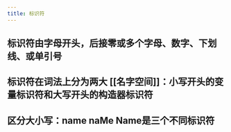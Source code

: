 ```yaml
---
title: 标识符
---
```


## 标识符由字母开头，后接零或多个字母、数字、下划线、或单引号

## 标识符在词法上分为两大 [[名字空间]]：小写开头的变量标识符和大写开头的构造器标识符
## 区分大小写：name naMe Name是三个不同标识符
